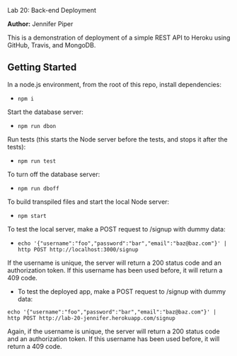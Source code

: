 Lab 20: Back-end Deployment 

**Author:** Jennifer Piper

This is a demonstration of deployment of a simple REST API to Heroku using GitHub, Travis, and MongoDB.


## Getting Started
In a node.js environment, from the root of this repo, install dependencies:
* `npm i`

Start the database server: 
* `npm run dbon`

Run tests (this starts the Node server before the tests, and stops it after the tests):
* `npm run test`

To turn off the database server: 
* `npm run dboff`

To build transpiled files and start the local Node server:
* `npm start`

To test the local server, make a POST request to /signup with dummy data: 

* `echo '{"username":"foo","password":"bar","email":"baz@baz.com"}' | http POST http://localhost:3000/signup`

If the username is unique, the server will return a 200 status code and an authorization token. If this username has been used before, it will return a 409 code.

* To test the deployed app, make a POST request to /signup with dummy data:

`echo '{"username":"foo","password":"bar","email":"baz@baz.com"}' | http POST http://lab-20-jennifer.herokuapp.com/signup`

Again, if the username is unique, the server will return a 200 status code and an authorization token. If this username has been used before, it will return a 409 code.
